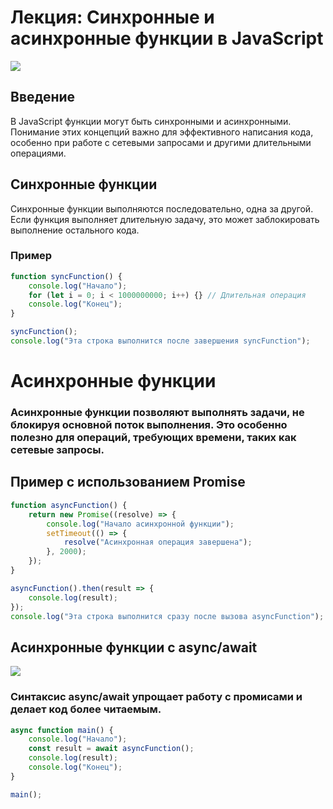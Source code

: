 # Лекция: Синхронные и асинхронные функции в JavaScript

![](https://www.freecodecamp.org/news/content/images/2023/12/PROMISE---ASYNC.png)

## Введение

В JavaScript функции могут быть синхронными и асинхронными. Понимание этих концепций важно для эффективного написания кода, особенно при работе с сетевыми запросами и другими длительными операциями.

## Синхронные функции

Синхронные функции выполняются последовательно, одна за другой. Если функция выполняет длительную задачу, это может заблокировать выполнение остального кода.

### Пример

```javascript
function syncFunction() {
    console.log("Начало");
    for (let i = 0; i < 1000000000; i++) {} // Длительная операция
    console.log("Конец");
}

syncFunction();
console.log("Эта строка выполнится после завершения syncFunction");
```

# Асинхронные функции

### Асинхронные функции позволяют выполнять задачи, не блокируя основной поток выполнения. Это особенно полезно для операций, требующих времени, таких как сетевые запросы.


## Пример с использованием Promise

```js
function asyncFunction() {
    return new Promise((resolve) => {
        console.log("Начало асинхронной функции");
        setTimeout(() => {
            resolve("Асинхронная операция завершена");
        }, 2000);
    });
}

asyncFunction().then(result => {
    console.log(result);
});
console.log("Эта строка выполнится сразу после вызова asyncFunction");

```

## Асинхронные функции с async/await

![](https://miro.medium.com/v2/resize:fit:1198/1*jcywAqHuABrR1wt0oB1WCQ.png)

### Синтаксис async/await упрощает работу с промисами и делает код более читаемым.

```js
async function main() {
    console.log("Начало");
    const result = await asyncFunction();
    console.log(result);
    console.log("Конец");
}

main();

```

